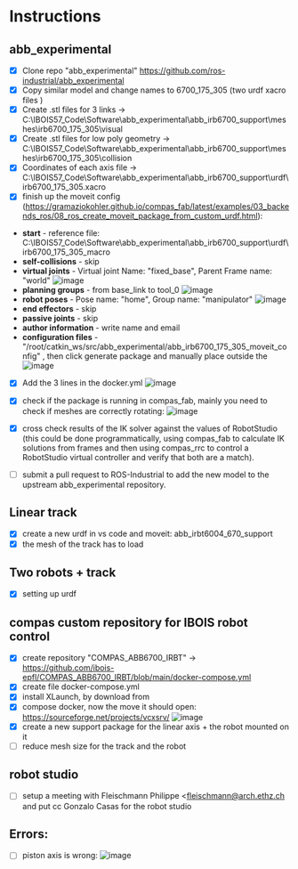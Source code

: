 # Instructions

## abb_experimental
- [x] Clone repo "abb_experimental" https://github.com/ros-industrial/abb_experimental
- [x] Copy similar model and change names to 6700_175_305 (two urdf xacro files )
- [x] Create .stl files for 3 links -> C:\IBOIS57\_Code\Software\abb_experimental\abb_irb6700_support\meshes\irb6700_175_305\visual
- [x] Create .stl files for low poly geometry -> C:\IBOIS57\_Code\Software\abb_experimental\abb_irb6700_support\meshes\irb6700_175_305\collision
- [x] Coordinates of each axis file -> C:\IBOIS57\_Code\Software\abb_experimental\abb_irb6700_support\urdf\irb6700_175_305.xacro
- [x] finish up the moveit config (https://gramaziokohler.github.io/compas_fab/latest/examples/03_backends_ros/08_ros_create_moveit_package_from_custom_urdf.html):
- **start** - reference file: C:\IBOIS57\_Code\Software\abb_experimental\abb_irb6700_support\urdf\irb6700_175_305_macro 
- **self-collisions** - skip
- **virtual joints** - Virtual joint Name: "fixed_base", Parent Frame name: "world"
![image](https://user-images.githubusercontent.com/18013985/192543916-040d7de3-dc76-480f-bd76-95a5801e95f9.png)
- **planning groups** - from base_link to tool_0
![image](https://user-images.githubusercontent.com/18013985/192544174-a5477d88-d830-4050-b4dc-3b4d705f1370.png)
- **robot poses** - Pose name: "home", Group name: "manipulator"
![image](https://user-images.githubusercontent.com/18013985/192544498-38e19e6b-b1c3-402e-8cff-1aa3f156a724.png)
- **end effectors** - skip
- **passive joints** - skip
- **author information** - write name and email
- **configuration files** - "/root/catkin_ws/src/abb_experimental/abb_irb6700_175_305_moveit_config" , then click generate package and manually place outside the 
![image](https://user-images.githubusercontent.com/18013985/192545130-f119ad45-5630-49b8-8178-0c5dd059a082.png)
- [x] Add the 3 lines in the docker.yml
![image](https://user-images.githubusercontent.com/18013985/192538639-b5f09ea0-ba8c-4dfe-8b3c-94aa807c12ab.png)
- [x] check if the package is running in compas_fab, mainly you need to check if meshes are correctly rotating:
![image](https://user-images.githubusercontent.com/18013985/192539156-75078ff9-8c96-4450-b0e9-093a2f1fe3b2.png)

- [x] cross check results of the IK solver against the values of RobotStudio (this could be done programmatically, using compas_fab to calculate IK solutions from frames and then using compas_rrc to control a RobotStudio virtual controller and verify that both are a match).
- [ ] submit a pull request to ROS-Industrial to add the new model to the upstream abb_experimental repository.

## Linear track
- [x] create a new urdf in vs code and moveit: abb_irbt6004_670_support 
- [x] the mesh of the track has to load

## Two robots + track
- [x] setting up urdf 

## compas custom repository for IBOIS robot control
- [x] create repository "COMPAS_ABB6700_IRBT" -> https://github.com/ibois-epfl/COMPAS_ABB6700_IRBT/blob/main/docker-compose.yml
- [x] create file docker-compose.yml
- [x] install XLaunch, by download from 
- [x] compose docker, now the move it should open: https://sourceforge.net/projects/vcxsrv/
![image](https://user-images.githubusercontent.com/18013985/191273672-6817796f-10f3-4169-b961-9572e6b9f511.png)
- [x] create a new support package for the linear axis + the robot mounted on it
- [ ] reduce mesh size for the track and the robot

## robot studio
- [ ] setup a meeting with Fleischmann Philippe <fleischmann@arch.ethz.ch and put cc Gonzalo Casas for the robot studio

## Errors: 
- [ ] piston axis is wrong:
![image](https://user-images.githubusercontent.com/18013985/192549082-d218920c-ae60-4efd-a00e-5164ba056915.png)



